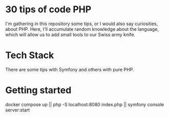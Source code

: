 # 30 tips of code PHP

I'm gathering in this repository some tips, or I would also say curiosities, about PHP. Here, I'll accumulate random knowledge about the language, which will allow us to add small tools to our Swiss army knife.

# Tech Stack

There are some tips with Symfony and others with pure PHP.

# Getting started

docker compose up || php -S localhost:8080 index.php || symfony console server:start
